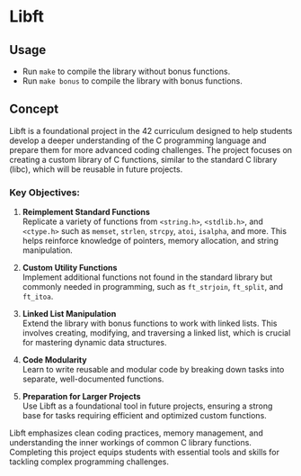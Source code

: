 # Libft

## Usage

- Run `make` to compile the library without bonus functions.
- Run `make bonus` to compile the library with bonus functions.

## Concept

Libft is a foundational project in the 42 curriculum designed to help students develop a deeper understanding of the C programming language and prepare them for more advanced coding challenges. The project focuses on creating a custom library of C functions, similar to the standard C library (libc), which will be reusable in future projects.

### Key Objectives:

1. **Reimplement Standard Functions**  
   Replicate a variety of functions from `<string.h>`, `<stdlib.h>`, and `<ctype.h>` such as `memset`, `strlen`, `strcpy`, `atoi`, `isalpha`, and more. This helps reinforce knowledge of pointers, memory allocation, and string manipulation.

2. **Custom Utility Functions**  
   Implement additional functions not found in the standard library but commonly needed in programming, such as `ft_strjoin`, `ft_split`, and `ft_itoa`.

3. **Linked List Manipulation**  
   Extend the library with bonus functions to work with linked lists. This involves creating, modifying, and traversing a linked list, which is crucial for mastering dynamic data structures.

4. **Code Modularity**  
   Learn to write reusable and modular code by breaking down tasks into separate, well-documented functions.

5. **Preparation for Larger Projects**  
   Use Libft as a foundational tool in future projects, ensuring a strong base for tasks requiring efficient and optimized custom functions.

Libft emphasizes clean coding practices, memory management, and understanding the inner workings of common C library functions. Completing this project equips students with essential tools and skills for tackling complex programming challenges.  

